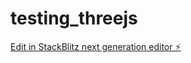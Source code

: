 # testing_threejs

[Edit in StackBlitz next generation editor ⚡️](https://stackblitz.com/~/github.com/lfhenaol/testing_threejs)